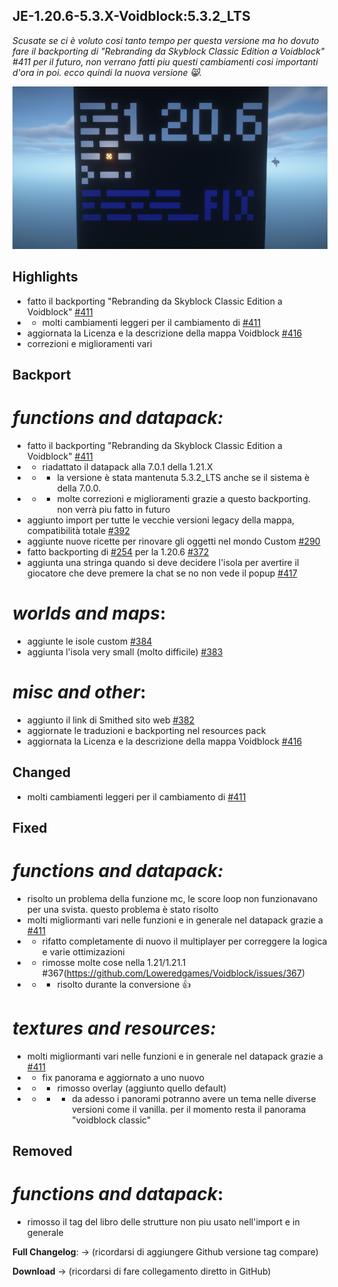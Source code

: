 ## JE-1.20.6-5.3.X-Voidblock:5.3.2_LTS

_Scusate se ci è voluto cosi tanto tempo per questa versione ma ho dovuto fare il backporting di "Rebranding da Skyblock Classic Edition a Voidblock" #411 per il futuro, non verrano fatti piu questi cambiamenti cosi importanti d'ora in poi. ecco quindi la nuova versione 😸._

![Aggiornamento di Manutenzione](images/posts/Voidblock/LTS_latest.png)

## Highlights

- fatto il backporting "Rebranding da Skyblock Classic Edition a Voidblock" [#411](https://github.com/Loweredgames/Voidblock/pull/411)
- - molti cambiamenti leggeri per il cambiamento di [#411](https://github.com/Loweredgames/Voidblock/pull/411)
- aggiornata la Licenza e la descrizione della mappa Voidblock [#416](https://github.com/Loweredgames/Voidblock/issues/416)
- correzioni e miglioramenti vari

## Backport

# _functions and datapack:_

- fatto il backporting "Rebranding da Skyblock Classic Edition a Voidblock" [#411](https://github.com/Loweredgames/Voidblock/pull/411)
- - riadattato il datapack alla 7.0.1 della 1.21.X
- - - la versione è stata mantenuta 5.3.2_LTS anche se il sistema è della 7.0.0.
- - - molte correzioni e miglioramenti grazie a questo backporting. non verrà piu fatto in futuro
- aggiunto import per tutte le vecchie versioni legacy della mappa, compatibilità totale [#392](https://github.com/Loweredgames/Voidblock/issues/392)
- aggiunte nuove ricette per rinovare gli oggetti nel mondo Custom [#290](https://github.com/Loweredgames/Voidblock/pull/290)
- fatto backporting di [#254](https://github.com/Loweredgames/Voidblock/issues/254) per la 1.20.6 [#372](https://github.com/Loweredgames/Voidblock/issues/372)
- aggiunta una stringa quando si deve decidere l'isola per avertire il giocatore che deve premere la chat se no non vede il popup [#417](https://github.com/Loweredgames/Voidblock/issues/417)

# _worlds and maps_:

- aggiunte le isole custom [#384](https://github.com/Loweredgames/Voidblock/pull/384)
- aggiunta l'isola very small (molto difficile) [#383](https://github.com/Loweredgames/Voidblock/issues/383)

# _misc and other_:

- aggiunto il link di Smithed sito web [#382](https://github.com/Loweredgames/Voidblock/issues/382)
- aggiornate le traduzioni e backporting nel resources pack
- aggiornata la Licenza e la descrizione della mappa Voidblock [#416](https://github.com/Loweredgames/Voidblock/issues/416)

## Changed

- molti cambiamenti leggeri per il cambiamento di [#411](https://github.com/Loweredgames/Voidblock/pull/411)

## Fixed

# _functions and datapack:_

- risolto un problema della funzione mc, le score loop non funzionavano per una svista. questo problema è stato risolto
- molti migliormanti vari nelle funzioni e in generale nel datapack grazie a [#411](https://github.com/Loweredgames/Voidblock/pull/411)
- - rifatto completamente di nuovo il multiplayer per correggere la logica e varie ottimizazioni
- - rimosse molte cose nella 1.21/1.21.1 #367(https://github.com/Loweredgames/Voidblock/issues/367)
- - - risolto durante la conversione 👍

# _textures and resources:_

- molti migliormanti vari nelle funzioni e in generale nel datapack grazie a [#411](https://github.com/Loweredgames/Voidblock/pull/411)
- - fix panorama e aggiornato a uno nuovo
- - - rimosso overlay (aggiunto quello default)
- - - - da adesso i panorami potranno avere un tema nelle diverse versioni come il vanilla. per il momento resta il panorama "voidblock classic"

## Removed

# _functions and datapack_:

- rimosso il tag del libro delle strutture non piu usato nell'import e in generale

**Full Changelog**: -> (ricordarsi di aggiungere Github versione tag compare)

**Download** -> (ricordarsi di fare collegamento diretto in GitHub)